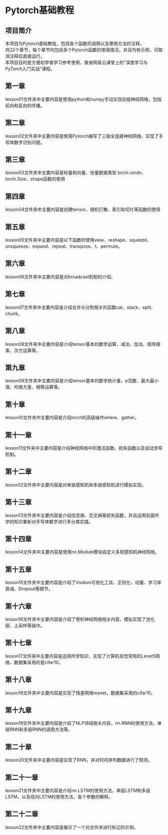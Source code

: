 # Pytorch基础教程

## 项目简介
本项目为Pytorch基础教程，包括各个函数的调用以及使用方法的注释。<br>
共22个章节，每个章节均包括多个Pytorch函数的使用情况，并且均有示例，可取消注释后直接运行。<br>
本项目目的是方便初学者学习参考使用，致谢网易云课堂上的“深度学习与PyTorch入门实战”课程。<br>

## 第一章
lesson01文件夹中主要内容是使用python和numpy手动实现初级神经网络，包括前向和反向的传播。<br>

## 第二章
lesson02文件夹中主要内容是使用Pytorch编写了三层全连接神经网络，实现了手写体数字识别问题。<br>

## 第三章
lesson03文件夹中主要内容是标量和向量、张量数据类型 torch.randn、torch.Size、shape函数的使用<br>

## 第四章
lesson04文件夹中主要内容是创建tensor、随机打散、索引和切片等函数的使用<br>

## 第五章
lesson05文件夹中主要内容是以下函数的使用view、reshape、squeeze、unsqueeze、expand、repeat、transpose、t、permute。<br>

## 第六章
lesson06文件夹中主要内容是对broadcast机制的介绍。<br>

## 第七章
lesson07文件夹中主要内容是介绍合并与分割相关的函数cat、stack、split、chunk。<br>

## 第八章
lesson08文件夹中主要内容是介绍tensor基本的数学运算，减法、加法、矩阵相乘、次方运算等。<br>

## 第九章
lesson09文件夹中主要内容是介绍tensor基本的数学统计量，p范数、最大最小值、均值方差、相等运算等。<br>

## 第十章
lesson10文件夹中主要内容是介绍torch的高级操作where、gather。<br>

## 第十一章
lesson11文件夹中主要内容是介绍神经网络中的激活函数、损失函数以及自动求导机制。<br>

## 第十二章
lesson12文件夹中主要内容是对单层感知机和多层感知机进行模拟实现。<br>

## 第十三章
lesson13文件夹中主要内容是介绍信息熵、交叉熵等损失函数，并且运用前面所学的知识重新对手写体数字进行多分类实践。<br>

## 第十四章
lesson14文件夹中主要内容是使用nn.Module模块自定义多层感知机神经网络。<br>

## 第十五章
lesson15文件夹中主要内容是介绍了Visdom可视化工具、正则化、动量、学习率衰减、Dropout等细节。<br>

## 第十六章
lesson16文件夹中主要内容是介绍了卷积神经网络相关内容，模拟实现了池化层、上采样等操作。<br>

## 第十七章
lesson17文件夹中主要内容是运用所学知识，实现了计算机视觉常用的Lenet5网络，数据集采用的是cifar10。<br>

## 第十八章
lesson18文件夹中主要内容是实现了残差网络resnet，数据集采用的cifar10。<br>

## 第十九章
lesson19文件夹中主要内容是介绍了NLP领域相关内容，nn.RNN的使用方法，单层RNN和多层RNN的调用方法等。<br>

## 第二十章
lesson20文件夹中主要内容是实现了RNN，并对时间序列数据进行了预测。<br>

## 第二十一章
lesson21文件夹中主要内容是介绍nn.LSTM的使用方法，单层LSTM和多层LSTM，以及双向LSTM的使用方法，各个参数的解释。<br>

## 第二十二章
lesson22文件夹中主要内容是展示了一个对文件夹进行标记的示例。



